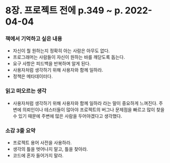 # 8장. 프로젝트 전에 p.349 ~ p. 2022-04-04
### 책에서 기억하고 싶은 내용
- 자신이 뭘 원하는지 정확히 아는 사람은 아무도 없다.
- 프로그래머는 사람들이 자신이 원하는 바를 깨닫도록 돕는다.
- 요구 사항은 피드백을 반복하며 알게 된다.
- 사용자처럼 생각하기 위해 사용자와 함께 일하라.
- 정책은 메타데이터다.

### 읽고 떠오르는 생각
- 사용자처럼 생각하기 위해 사용자와 함께 일하라 라는 말이 중요하게 느껴진다. 주변에 의뢰인이나 테스터들이 많아야 프로젝트의 버그나 문제점을 빠르고 많이 찾을 수 있기 때문에 주변에 많은 사람을 두어야겠다고 생각했다.

### 소감 3줄 요약
- 프로젝트 용어 사전을 사용하라.
- 생각의 틀을 벗어나지 말고, 틀을 찾아라.
- 코드에 혼자 들어가지 말라.
